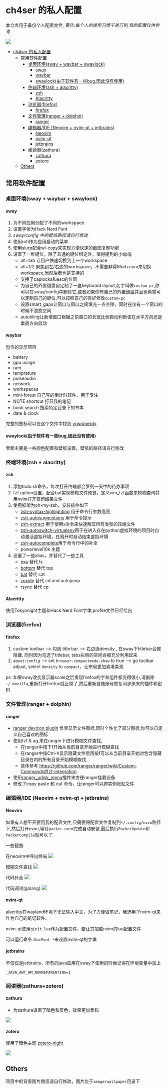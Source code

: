 # ch4ser 的私人配置
本仓库用于备份个人配置文件, *警告:每个人的使用习惯千差万别,我的配置仅供参考*

![](image/first.png)

* [ch4ser 的私人配置](#ch4ser-的私人配置)
   * [常用软件配置](#常用软件配置)
      * [桌面环境(sway + waybar + swaylock)](#桌面环境sway--waybar--swaylock)
         * [sway](#sway)
         * [waybar](#waybar)
         * [swaylock(由于软件有一些bug,因此没有使用)](#swaylock由于软件有一些bug因此没有使用)
      * [终端环境(zsh + alacritty)](#终端环境zsh--alacritty)
         * [zsh](#zsh)
         * [Alacritty](#alacritty)
      * [浏览器(firefox)](#浏览器firefox)
         * [firefox](#firefox)
      * [文件管理(ranger + dolphin)](#文件管理ranger--dolphin)
         * [ranger](#ranger)
      * [编辑器/IDE (Neovim + nvim-qt + jetbrains)](#编辑器ide-neovim--nvim-qt--jetbrains)
         * [Neovim](#neovim)
         * [nvim-qt](#nvim-qt)
         * [jetbrains](#jetbrains)
      * [阅读器(zathura)](#阅读器zathura)
         * [zathura](#zathura)
         * [zotero](#zotero)
   * [Others](#others)

## 常用软件配置
### 桌面环境(sway + waybar + swaylock)
#### sway
1. 为不同应用分配了不同的workspace
2. 设置字体为Hack Nerd Font
3. *sway/config 中的壁纸路径请自行修改*
4. 使用rofi作为应用启动的菜单
5. 使用slurp配合wl-copy来实现方便快速的截图复制功能
6. 设置了一堆键位，除了普通的键位绑定外，值得提到的小tip有
    - alt+tab 让用户快速切换到上一个workspace
    - alt+1/2 聚焦到左/右边的workspace，不需要非得Mod+num来切换workspace,当然后者也是支持的
    - 交换了caplocks和esc的位置
    - 为自己的外置键盘自定制了一套keyboard layout,名字叫做`custom-pc`,你可以在sway/config中删除它,或者如果你有自己的外置键盘并且也希望可以定制自己的键位,可以按照自己的喜好修改`custom-pc`
    - 设置smart_gaps让窗口与窗口之间填充一点空隙，同时在仅有一个窗口的时候不浪费空间
    - autotiling让新增窗口根据之前窗口的长宽比例自动判断该在水平方向还是垂直方向启动

#### waybar
包含的显示项目
- battery
- gpu usage
- ram
- temprature
- pulseaudio
- network
- workspaces
- mini-forest 自己写的倒计时软件，用于专注
- NOTE shortcut 打开我的笔记
- book search 搜索特定目录下的书本
- date & clock

完整的图标可以在这个文件中找到 [yrwq/nerdy](https://github.com/yrwq/nerdy/blob/main/chars.csv)

#### swaylock(由于软件有一些bug,因此没有使用)
里面主要是一些颜色配置和壁纸设置，壁纸的路径请自行修改

### 终端环境(zsh + alacritty)
#### zsh
1. 添加todo.sh命令，每次打开终端都会罗列一天中的待办事项
2. fzf option设置，配合bat实现模糊文件预览，定义vim_fzf函数来模糊查询并用nvim打开查询结果文件
3. 使用框架为oh-my-zsh，安装插件如下
    - [zsh-syntax-highlighting](https://github.com/zsh-users/zsh-syntax-highlighting) 用于命令行参数高亮
    - [zsh-autosuggestions](https://github.com/zsh-users/zsh-autosuggestions) 用于命令提示
    - [zsh-extract](https://github.com/le0me55i/zsh-extract) 用于使用``x``命令来快速解压所有类型的压缩文件
    - [zsh-autoswitch-virtualenv](https://github.com/MichaelAquilina/zsh-autoswitch-virtualenv)用于在进入存在python虚拟环境的项目时自动激活虚拟环境，在离开时自动结束虚拟环境
    - [zsh-autocomplete](https://github.com/marlonrichert/zsh-autocomplete)用于命令行中的补全
    - powerlevel10k 主题
4. 设置了一些alias，并替代了一些工具
    - [exa](https://github.com/ogham/exa) 替代 ls
    - [bottom](https://github.com/ClementTsang/bottom) 替代 top
    - [bat](https://github.com/sharkdp/bat) 替代 cat
    - [zoxide](https://github.com/ajeetdsouza/zoxide) 替代 cd and autojump
    - [rsync](https://github.com/WayneD/rsync) 替代 cp

#### Alacritty
使用Tokyonight主题和Hack Nerd Font字体,profile文件已经给出

### 浏览器(firefox)

#### firefox
1. custom toolbar --> 勾选 title bar --> 右边选density , 在sway下titlebar会被隐藏, 同时因为勾选了titlebar, tabs右侧的空间会被充分利用起来
2. `about:config` --> set `browser.compactmode.show` to true --> go toolbar adjust, select `density` to `compact`，让布局更加紧凑美观

ps: 如果sway改变显示器scale之后发现firefox的字和组件都变得很小,请删除`~/.mozilla`,重新打开firefox就正常了,然后重新登陆账号恢复同步原来的插件和密码

### 文件管理(ranger + dolphin)

#### ranger
- [ranger devicon plugin](https://github.com/alexanderjeurissen/ranger_devicons) 负责显示文件图标,同时个性化了部分图标,你可以自定义自己喜欢的图标
- 使用fzf & ag 来在ranger下进行模糊文件查找,
    - 在ranger中按下f开始从当前目录开始进行模糊查找
    - 在ranger中按Ctrl-h显示隐藏文件后再按f可以从当前目录开始对包含隐藏目录在内的所有目录开始模糊查找.
    - 具体参考 https://github.com/ranger/ranger/wiki/Custom-Commands#fzf-integration
- 使用[ranger_udisk_menu](https://github.com/SL-RU/ranger_udisk_menu)插件来方便ranger挂载设备
- 修改了copy paste 和 cut 命令，让ranger可以跨实例张贴文件


### 编辑器/IDE (Neovim + nvim-qt + jetbrains)
#### Neovim

如果有人想不开要用我的配置文件,只需要将配置文件复制到`~/.config/nvim`路径下,然后打开nvim,等待`packer.nvim`完成自动安装,最后执行`PackerUpdate`和`PackerCompile`就可以了.

一些截图:

在neovim中呼出终端
![](image/toggleterm.png)

模糊文件查找
![](image/telescope.png)

代码补全
![](image/nvim-cmp.png)


代码调试(golang)
![](image/dap.png)

#### nvim-qt
alacritty在wayland环境下无法输入中文，为了方便做笔记，我选用了nvim-qt来作为自己的笔记软件。

nvim-qt使用`ginit.lua`作为配置文件，要让其加载nvim的lua配置文件

可以运行命令`:GuiFont *`来设置nvim-qt的字体

#### jetbrains

不仅仅是jetbrains，所有的java应用在sway下使用的时候记得在环境变量中加上

```
_JAVA_AWT_WM_NONREPARENTING=1
```

### 阅读器(zathura+zotero)

#### zathura
- 为zathura设置了暗色和反色，效果更加柔和

![](image/zathura.png)

#### zotero

使用了暗色主题 [zotero-night](https://github.com/tefkah/zotero-night)

![](image/zotero.png)

## Others

项目中的背景图片路径请自行修改，图片位于`image/wallpaper`目录下
